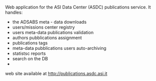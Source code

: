 Web application for the ASI Data Center (ASDC) publications service.
It handles: 
* the ADSABS meta - data downloads
* users/missions center registry 
* users meta-data publications validation
* authors pubblications assignment 
* publications tags
* meta-data pubblications users auto-archiving
* statistsc reports 
* search on the DB
* 
web site available at http://publications.asdc.asi.it
